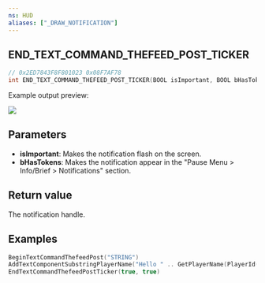 ```yaml
---
ns: HUD
aliases: ["_DRAW_NOTIFICATION"]
---
```

## END_TEXT_COMMAND_THEFEED_POST_TICKER

```c
// 0x2ED7843F8F801023 0x08F7AF78
int END_TEXT_COMMAND_THEFEED_POST_TICKER(BOOL isImportant, BOOL bHasTokens);
```

Example output preview:


![](https://i.imgur.com/TJvqkYq.png)


## Parameters
* **isImportant**: Makes the notification flash on the screen.
* **bHasTokens**: Makes the notification appear in the "Pause Menu > Info/Brief > Notifications" section.

## Return value
The notification handle.

## Examples
```lua
BeginTextCommandThefeedPost("STRING")
AddTextComponentSubstringPlayerName("Hello " .. GetPlayerName(PlayerId()) .. ".")
EndTextCommandThefeedPostTicker(true, true)
```
